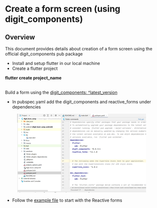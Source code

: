 # Create a form screen (using digit\_components)

## Overview

This document provides details about creation of a form screen using the official digit\_components pub package

* Install and setup flutter in our local machine
* Create a flutter project&#x20;

&#x20;**flutter create project\_name**

\
Build a form using the [digit\_components: ^latest\_version](https://pub.dev/packages/digit\_components)

* In pubspec.yaml add the digit\_components and reactive\_forms under dependencies

<figure><img src="../../../../.gitbook/assets/image (7).png" alt=""><figcaption></figcaption></figure>

* Follow the [example file](https://pub.dev/packages/digit\_components/example) to start with the Reactive forms

